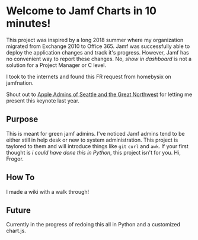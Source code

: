 # Welcome to Jamf Charts in 10 minutes!

This project was inspired by a long 2018 summer where my organization migrated from Exchange 2010 to Office 365. Jamf was successfully able to deploy the application changes and track it's progress. However, Jamf has no convenient way to report these changes. No, _show in dashboard_ is not a solution for a Project Manager or C level.

I took to the internets and found this FR request from homebysix on jamfnation.  

Shout out to [Apple Admins of Seattle and the Great Northwest](https://www.meetup.com/Seattle-Apple-Admins) for letting me present this keynote last year.

## Purpose

This is meant for green jamf admins. I've noticed Jamf admins tend to be either still in help desk or new to system administration. This project is taylored to them and will introduce things like `git` `curl` and `awk`. If your first thought is _i could have done this in Python_, this project isn't for you. Hi, Frogor.

## How To

I made a wiki with a walk through!

## Future

Currently in the progress of redoing this all in Python and a customized chart.js.
